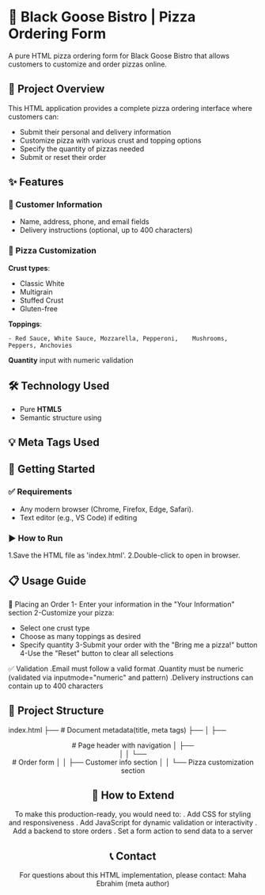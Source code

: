 # 🍕 Black Goose Bistro | Pizza Ordering Form

A pure HTML pizza ordering form for Black Goose Bistro that allows customers to customize and order pizzas online.

## 🍕 Project Overview

This HTML application provides a complete pizza ordering interface where customers can:

- Submit their personal and delivery information
- Customize pizza with various crust and topping options
- Specify the quantity of pizzas needed
- Submit or reset their order

## ✨ Features

### 🧾 Customer Information

- Name, address, phone, and email fields
- Delivery instructions (optional, up to 400 characters)

### 🍕 Pizza Customization

**Crust types**:

- Classic White
- Multigrain
- Stuffed Crust
- Gluten-free

**Toppings**:

    - Red Sauce, White Sauce, Mozzarella, Pepperoni,    Mushrooms, Peppers, Anchovies

**Quantity** input with numeric validation

## 🛠️ Technology Used

- Pure **HTML5**
- Semantic structure using

## 💡 Meta Tags Used

<meta charset="UTF-8" />
<meta name="viewport" content="width=device-width, initial-scale=1.0" />
<meta name="author" content="Maha Ebrahim" />
<meta name="description" content="Order your custom pizza from Black Goose Bistro. Choose crust and toppings with your own delivery instructions." />
<meta name="keywords" content="pizza, crust, order form, restaurant, custom pizza, Black Goose Bistro" />

## 🚀 Getting Started

### ✅ Requirements

- Any modern browser (Chrome, Firefox, Edge, Safari).
- Text editor (e.g., VS Code) if editing

### ▶️ How to Run

1.Save the HTML file as 'index.html'.
2.Double-click to open in browser.

## 📋 Usage Guide

📝 Placing an Order
1- Enter your information in the "Your Information" section
2-Customize your pizza:

- Select one crust type
- Choose as many toppings as desired
- Specify quantity
  3-Submit your order with the "Bring me a pizza!" button
  4-Use the "Reset" button to clear all selections

✅ Validation
.Email must follow a valid format
.Quantity must be numeric (validated via inputmode="numeric" and pattern)
.Delivery instructions can contain up to 400 characters

## 🔧 Project Structure

index.html
├── <head> # Document metadata(title, meta tags)
├── <body>
│ ├── <header> # Page header with navigation
│ ├── <main>
│ │ └── <form> # Order form
│ │ ├── Customer info section
│ │ └── Pizza customization section

## 🤝 How to Extend

To make this production-ready, you would need to:
. Add CSS for styling and responsiveness
. Add JavaScript for dynamic validation or interactivity
. Add a backend to store orders
. Set a form action to send data to a server

## 📞 Contact

For questions about this HTML implementation, please contact:
Maha Ebrahim (meta author)
